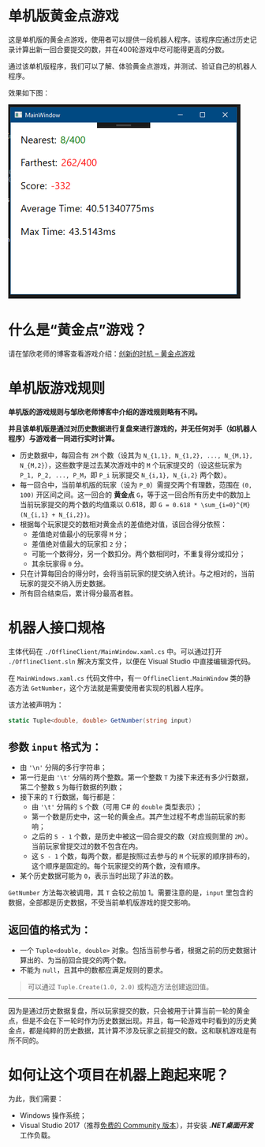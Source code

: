 # 单机版黄金点游戏
这是单机版的黄金点游戏，使用者可以提供一段机器人程序。该程序应通过历史记录计算出新一回合要提交的数，并在400轮游戏中尽可能得更高的分数。

通过该单机版程序，我们可以了解、体验黄金点游戏，并测试、验证自己的机器人程序。

效果如下图：

![Sample image](./sample.png)

# 什么是“黄金点”游戏？
请在邹欣老师的博客查看游戏介绍：[创新的时机 – 黄金点游戏](https://blog.csdn.net/SoftwareTeacher/article/details/25794525)

# 单机版游戏规则
**单机版的游戏规则与邹欣老师博客中介绍的游戏规则略有不同。**

**并且该单机版是通过对历史数据进行复盘来进行游戏的，并无任何对手（如机器人程序）与游戏者一同进行实时计算。**

- 历史数据中，每回合有 `2M` 个数（设其为 `N_{1,1}, N_{1,2}, ..., N_{M,1}, N_{M,2}`），这些数字是过去某次游戏中的 `M` 个玩家提交的（设这些玩家为 `P_1, P_2, ..., P_M`，即 `P_i` 玩家提交 `N_{i,1}, N_{i,2}` 两个数）。
- 每一回合中，当前单机版的玩家（设为 `P_0`）需提交两个有理数，范围在 `(0, 100)` 开区间之间。这一回合的 **黄金点** `G`，等于这一回合所有历史中的数加上当前玩家提交的两个数的均值乘以 0.618，即 `G = 0.618 * \sum_{i=0}^{M} (N_{i,1} + N_{i,2})`。
- 根据每个玩家提交的数相对黄金点的差值绝对值，该回合得分依照：
    - 差值绝对值最小的玩家得 `M` 分；
    - 差值绝对值最大的玩家扣 `2` 分；
    - 可能一个数得分，另一个数扣分。两个数相同时，不重复得分或扣分；
    - 其余玩家得 `0` 分。
- 只在计算每回合的得分时，会将当前玩家的提交纳入统计。与之相对的，当前玩家的提交不纳入历史数据。
- 所有回合结束后，累计得分最高者胜。

# 机器人接口规格

主体代码在 `./OfflineClient/MainWindow.xaml.cs` 中。可以通过打开 `./OfflineClient.sln` 解决方案文件，以便在 Visual Studio 中直接编辑源代码。

在 `MainWindows.xaml.cs` 代码文件中，有一 `OfflineClient.MainWindow` 类的静态方法 `GetNumber`，这个方法就是需要使用者实现的机器人程序。

该方法被声明为：
```cs
static Tuple<double, double> GetNumber(string input)
```

## 参数 `input` 格式为：
- 由 `'\n'` 分隔的多行字符串；
- 第一行是由 `'\t'` 分隔的两个整数。第一个整数 `T` 为接下来还有多少行数据，第二个整数 `S` 为每行数据的列数；
- 接下来的 `T` 行数据，每行都是：
    - 由 `'\t'` 分隔的 `S` 个数（可用 C# 的 `double` 类型表示）；
    - 第一个数是历史中，这一轮的黄金点。其产生过程不考虑当前玩家的影响；
    - 之后的 `S - 1` 个数，是历史中被这一回合提交的数（对应规则里的 `2M`）。当前玩家曾提交过的数不包含在内。
    - 这 `S - 1` 个数，每两个数，都是按照过去参与的 `M` 个玩家的顺序排布的，这个顺序是固定的。每个玩家提交的两个数，没有顺序。
- 某个历史数据可能为 `0`，表示当时出现了非法的数。

`GetNumber` 方法每次被调用，其 `T` 会较之前加 1。需要注意的是，`input` 里包含的数据，全部都是历史数据，不受当前单机版游戏的提交影响。

## 返回值的格式为：
- 一个 `Tuple<double, double>` 对象。包括当前参与者，根据之前的历史数据计算出的、为当前回合提交的两个数。
- 不能为 `null`，且其中的数都应满足规则的要求。

> 可以通过 `Tuple.Create(1.0, 2.0)` 或构造方法创建返回值。

---
因为是通过历史数据复盘，所以玩家提交的数，只会被用于计算当前一轮的黄金点，但是不会在下一轮时作为历史数据出现。并且，每一轮游戏中时看到的历史黄金点，都是纯粹的历史数据，其计算不涉及玩家之前提交的数。这和联机游戏是有所不同的。

# 如何让这个项目在机器上跑起来呢？
为此，我们需要：
- Windows 操作系统；
- Visual Studio 2017（推荐[免费的 Community 版本](https://visualstudio.microsoft.com/zh-hans/vs/community/)），并安装 ***.NET桌面开发*** 工作负载。
